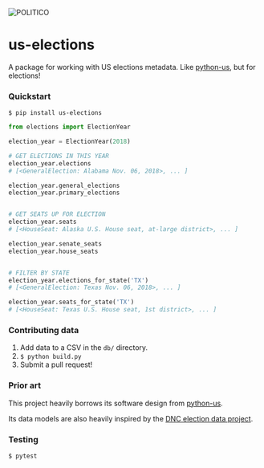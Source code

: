 ![POLITICO](https://www.politico.com/interactives/cdn/images/badge.svg)

# us-elections

A package for working with US elections metadata. Like [python-us](https://github.com/unitedstates/python-us), but for elections!

### Quickstart

```
$ pip install us-elections
```

```python
from elections import ElectionYear

election_year = ElectionYear(2018)

# GET ELECTIONS IN THIS YEAR
election_year.elections
# [<GeneralElection: Alabama Nov. 06, 2018>, ... ]

election_year.general_elections
election_year.primary_elections


# GET SEATS UP FOR ELECTION
election_year.seats
# [<HouseSeat: Alaska U.S. House seat, at-large district>, ... ]

election_year.senate_seats
election_year.house_seats


# FILTER BY STATE
election_year.elections_for_state('TX')
# [<GeneralElection: Texas Nov. 06, 2018>, ... ]

election_year.seats_for_state('TX')
# [<HouseSeat: Texas U.S. House seat, 1st district>, ... ]
```

### Contributing data

1. Add data to a CSV in the `db/` directory.
2. `$ python build.py`
3. Submit a pull request!

### Prior art

This project heavily borrows its software design from [python-us](https://github.com/unitedstates/python-us).

Its data models are also heavily inspired by the [DNC election data project](https://github.com/democrats/data).

### Testing

```
$ pytest
```
